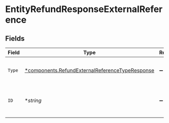 # EntityRefundResponseExternalReference


## Fields

| Field                                                                                                             | Type                                                                                                              | Required                                                                                                          | Description                                                                                                       | Example                                                                                                           |
| ----------------------------------------------------------------------------------------------------------------- | ----------------------------------------------------------------------------------------------------------------- | ----------------------------------------------------------------------------------------------------------------- | ----------------------------------------------------------------------------------------------------------------- | ----------------------------------------------------------------------------------------------------------------- |
| `Type`                                                                                                            | [*components.RefundExternalReferenceTypeResponse](../../models/components/refundexternalreferencetyperesponse.md) | :heavy_minus_sign:                                                                                                | Specifies the reference type                                                                                      | acquirer-reference                                                                                                |
| `ID`                                                                                                              | **string*                                                                                                         | :heavy_minus_sign:                                                                                                | Unique reference from the payment provider                                                                        | 123456789012345                                                                                                   |
